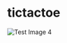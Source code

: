 # tictactoe

![Test Image 4](https://img.poki.com/cdn-cgi/image/quality=78,width=600,height=600,fit=cover,g=0.5x0.5,f=auto/b72f31aa574acaa5cbf6b6c69104c988.png)

